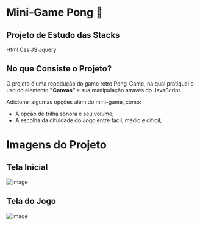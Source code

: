 # Mini-Game Pong 🏓
## Projeto de Estudo das Stacks
Html Css JS Jquery 

## No que Consiste o Projeto?
O projeto é uma repodução do game retro Pong-Game, na qual pratiquei o uso do elemento **"Canvas"** e sua manipulação através do JavaScript.

Adicionei algumas opções além do mini-game, como: 
- A opção de trilha sonora e seu volume;
- A escolha da difuldade do Jogo entre fácil, médio e difícil;

# Imagens do Projeto
## Tela Inicial
![image](https://user-images.githubusercontent.com/105940525/209254543-ef2dba64-9540-4961-ae66-30359fec511e.png)
## Tela do Jogo
![image](https://user-images.githubusercontent.com/105940525/209256284-b9995c88-c1ac-48c8-a202-d2aa267c8f7b.png)
